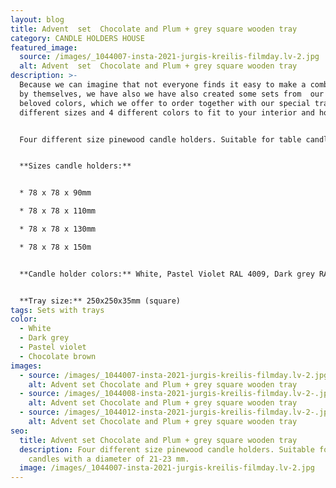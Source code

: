 ```yaml
---
layout: blog
title: Advent  set  Chocolate and Plum + grey square wooden tray
category: CANDLE HOLDERS HOUSE
featured_image:
  source: /images/_1044007-insta-2021-jurgis-kreilis-filmday.lv-2.jpg
  alt: Advent  set  Chocolate and Plum + grey square wooden tray
description: >-
  Because we can imagine that not everyone finds it easy to make a combination
  by themselves, we have also we have also created some sets from  our clients
  beloved colors, which we offer to order together with our special trays in 2
  different sizes and 4 different colors to fit to your interior and home mood.


  Four different size pinewood candle holders. Suitable for table candles with a diameter of 21-23 mm. Ideal for decorating your home, could be used as Advent wreath.


  **Sizes candle holders:**


  * 78 x 78 x 90mm

  * 78 x 78 x 110mm

  * 78 x 78 x 130mm

  * 78 x 78 x 150m


  **Candle holder colors:** White, Pastel Violet RAL 4009, Dark grey RAL 7046, Chocolate brown NCS 7005-Y80R


  **Tray size:** 250x250x35mm (square)
tags: Sets with trays
color:
  - White
  - Dark grey
  - Pastel violet
  - Chocolate brown
images:
  - source: /images/_1044007-insta-2021-jurgis-kreilis-filmday.lv-2.jpg
    alt: Advent set Chocolate and Plum + grey square wooden tray
  - source: /images/_1044008-insta-2021-jurgis-kreilis-filmday.lv-2-.jpg
    alt: Advent set Chocolate and Plum + grey square wooden tray
  - source: /images/_1044012-insta-2021-jurgis-kreilis-filmday.lv-2-.jpg
    alt: Advent set Chocolate and Plum + grey square wooden tray
seo:
  title: Advent set Chocolate and Plum + grey square wooden tray
  description: Four different size pinewood candle holders. Suitable for table
    candles with a diameter of 21-23 mm.
  image: /images/_1044007-insta-2021-jurgis-kreilis-filmday.lv-2.jpg
---
```

